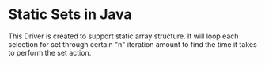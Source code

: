 # Static Sets in Java
 This Driver is created to support static array structure. It will loop each selection for set through certain "n" iteration amount to find the time it takes to perform the set action. 
